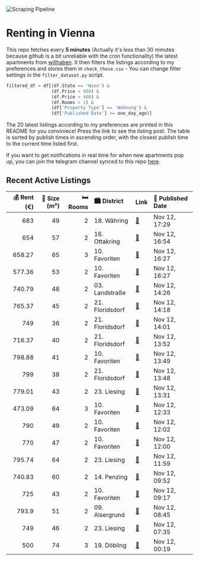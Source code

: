 ![Scraping Pipeline](https://github.com/AthomsG/renting-in-vienna/actions/workflows/run_pipeline.yml/badge.svg)


# Renting in Vienna

This repo fetches every **5 minutes** (Actually it's less than 30 minutes because github is a bit unreliable with the cron functionality) the latest apartments from [willhaben](https://www.willhaben.at/).
It then filters the listings according to my preferences and stores them in `check_these.csv` - You can change filter settings in the `filter_dataset.py` script.

```python
filtered_df = df[(df.State == 'Wien') & 
                 (df.Price < 800) &
                 (df.Price > 400) &
                 (df.Rooms > 1) &
                 (df['Property Type'] == 'Wohnung') &
                 (df['Published Date'] >= one_day_ago)]
```

The 20 latest listings according to my preferences are printed in this README for you conviniece! Press the link to see the listing post.
The table is sorted by publish times in ascending order, with the closest publish time to the current time listed first.

If you want to get notifications in real time for when new apartments pop up, you can join the telegram channel synced to this repo [here](https://t.me/+1HPAYOf5BSsyNTlk).

## Recent Active Listings

|   💰 Rent (€) |   📏 Size (m²) |   🛏️ Rooms | 🏙️ District     | Link                                                                                                                                                                                                                                                                                                                        | 📅 Published Date   |
|-------------:|--------------:|-----------:|:----------------|:----------------------------------------------------------------------------------------------------------------------------------------------------------------------------------------------------------------------------------------------------------------------------------------------------------------------------|:-------------------|
|       683    |            49 |          2 | 18. Währing     | [🔗](https://www.willhaben.at/iad/immobilien/d/mietwohnungen/wien/wien-1180-w%C3%A4hring/sch%C3%B6ne-2-zimmer-altbauwohnung-mit-charme-im-18.-bezirk---nachmieter-gesucht%21-1893116067/)                                                                                                                                    | Nov 12, 17:29      |
|       654    |            57 |          2 | 16. Ottakring   | [🔗](https://www.willhaben.at/iad/immobilien/d/mietwohnungen/wien/wien-1160-ottakring/u-6-n%C3%A4he-hippgasse-topaltbau-hauptmiete-unbefristet-f%C3%BCr-p%C3%A4rchen-oder-single-geeignet-1926607185/)                                                                                                                       | Nov 12, 16:54      |
|       658.27 |            65 |          3 | 10. Favoriten   | [🔗](https://www.willhaben.at/iad/immobilien/d/mietwohnungen/wien/wien-1100-favoriten/renovierungsbed%C3%BCrftige-3-zimmer-wohnung-%7C-altbau-%7C-klinik-favoriten-%7C-4.-stock-ohne-lift-1194254801/)                                                                                                                       | Nov 12, 16:27      |
|       577.36 |            53 |          2 | 10. Favoriten   | [🔗](https://www.willhaben.at/iad/immobilien/d/mietwohnungen/wien/wien-1100-favoriten/renovierungsbed%C3%BCrftige-2-zimmer-wohnung-%7C-altbau-%7C-klinik-favoriten---4.-stock-ohne-lift-1375749673/)                                                                                                                         | Nov 12, 16:27      |
|       740.79 |            48 |          2 | 03. Landstraße  | [🔗](https://www.willhaben.at/iad/immobilien/d/mietwohnungen/wien/wien-1030-landstra%C3%9Fe/preiswerte-altbau-wohnung-zwei-zimmer---n%C3%A4he-landstrasser-haupstra%C3%9Fe-1803641523/)                                                                                                                                      | Nov 12, 14:26      |
|       765.37 |            45 |          2 | 21. Floridsdorf | [🔗](https://www.willhaben.at/iad/immobilien/d/mietwohnungen/wien/wien-1210-floridsdorf/tolle-2-zimmer-wohnung-mit-idealer-raumaufteilung-in-guter-und-infrastrukturell-ansprechender-lage%21-1791769254/)                                                                                                                   | Nov 12, 14:18      |
|       749    |            36 |          2 | 21. Floridsdorf | [🔗](https://www.willhaben.at/iad/immobilien/d/mietwohnungen/wien/wien-1210-floridsdorf/1210-wien---ruhige-neuwertige-2-zimmer-singlewohnung-mit-aussicht-2139163726/)                                                                                                                                                       | Nov 12, 14:01      |
|       716.37 |            40 |          2 | 21. Floridsdorf | [🔗](https://www.willhaben.at/iad/immobilien/d/mietwohnungen/wien/wien-1210-floridsdorf/orea-%7C-gem%C3%BCtliche-neubauwohnung-mit-gro%C3%9Fem-garten-und-top-anbindung-%7C-smart-besichtigen-%C2%B7-online-anmieten-957197651/)                                                                                             | Nov 12, 13:52      |
|       798.88 |            41 |          2 | 10. Favoriten   | [🔗](https://www.willhaben.at/iad/immobilien/d/mietwohnungen/wien/wien-1100-favoriten/sonnwend-living%21-inklusive-k%C3%BCche%21-erstbezug%21-elektrische-raffstores%21-klima-vorb.%21-n%C3%A4he-u1.---wohntraum-774645004/)                                                                                                 | Nov 12, 13:49      |
|       799    |            38 |          2 | 21. Floridsdorf | [🔗](https://www.willhaben.at/iad/immobilien/d/mietwohnungen/wien/wien-1210-floridsdorf/leo-131---hochwertiger-neubau-zu-fairen-preisen---gut-angebunden-%28u1-leopoldau-%2B-u6-floridsdorf%29---mit-vollm%C3%B6blierter-k%C3%BCche-&-freifl%C3%A4che-1572554877/)                                                           | Nov 12, 13:48      |
|       779.01 |            43 |          2 | 23. Liesing     | [🔗](https://www.willhaben.at/iad/immobilien/d/mietwohnungen/wien/wien-1230-liesing/2-zimmer-neubauwohnung-mit-komplettk%C3%BCche-balkon-au%C3%9Fenfl%C3%A4che-und-kellerabteil/-bg17-2-08-1513550130/)                                                                                                                      | Nov 12, 13:31      |
|       473.09 |            64 |          3 | 10. Favoriten   | [🔗](https://www.willhaben.at/iad/immobilien/d/mietwohnungen/wien/wien-1100-favoriten/3.-zimmer-gemeindewohnung-in-1100-wien-ohne-aufzug%21-/-vormerkschein-bis-30.09.2024-/-n%C3%A4chste-sammelbesichtigung-am-17.11.24-von-16-bis-18h-%21%21-1551815967/)                                                                  | Nov 12, 12:33      |
|       790    |            49 |          2 | 10. Favoriten   | [🔗](https://www.willhaben.at/iad/immobilien/d/mietwohnungen/wien/wien-1100-favoriten/2-zimmer-wohnung-mit-balkon-im-viola-park-874541985/)                                                                                                                                                                                  | Nov 12, 12:02      |
|       770    |            47 |          2 | 10. Favoriten   | [🔗](https://www.willhaben.at/iad/immobilien/d/mietwohnungen/wien/wien-1100-favoriten/2-zimmer-wohnung-mit-balkon-im-viola-park-1841570745/)                                                                                                                                                                                 | Nov 12, 12:00      |
|       795.74 |            64 |          2 | 23. Liesing     | [🔗](https://www.willhaben.at/iad/immobilien/d/mietwohnungen/wien/wien-1230-liesing/zwei-zimmer-gartenseitige-loggia-nahe-liesingbach-&-stadtpark-atzgersdorf-1574439531/)                                                                                                                                                   | Nov 12, 11:59      |
|       740.83 |            60 |          2 | 14. Penzing     | [🔗](https://www.willhaben.at/iad/immobilien/d/mietwohnungen/wien/wien-1140-penzing/heller-studentenhit-1283496078/)                                                                                                                                                                                                         | Nov 12, 09:52      |
|       725    |            43 |          2 | 10. Favoriten   | [🔗](https://www.willhaben.at/iad/immobilien/d/mietwohnungen/wien/wien-1100-favoriten/2-zimmer-wohnung-im-10.bezirk---renovierter-altbau---gute-anbindung-und-infrastruktur-1894245947/)                                                                                                                                     | Nov 12, 09:17      |
|       793.9  |            51 |          2 | 09. Alsergrund  | [🔗](https://www.willhaben.at/iad/immobilien/d/mietwohnungen/wien/wien-1090-alsergrund/gem%C3%BCtliche-2-zimmer-wohnung-in-der-alserstra%C3%9Fe-30-zu-vermieten%28offene-besichtigung:-14.11-um-15:00%29-1695822736/)                                                                                                        | Nov 12, 08:45      |
|       749    |            46 |          2 | 23. Liesing     | [🔗](https://www.willhaben.at/iad/immobilien/d/mietwohnungen/wien/wien-1230-liesing/ruhige-25-zimmerwohnung-in-guter-lage-%7C-zellmann-immobilien-2017122355/)                                                                                                                                                               | Nov 12, 07:35      |
|       500    |            74 |          3 | 19. Döbling     | [🔗](https://www.willhaben.at/iad/immobilien/d/mietwohnungen/wien/wien-1190-d%C3%B6bling/privat-in-sievering:-neue-wohnung%28haush%C3%A4lfte%29-mit-gro%C3%9Fem-garten-in-sonniger-gr%C3%BCnlage-nur-f%C3%BCr-natur--und-gartenliebhaberinnen-g%C3%BCnstige-miete-f%C3%BCr-mithilfe-bei-leichten-gartenarbeiten-1170094903/) | Nov 12, 00:19      |
